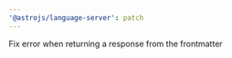 ```yaml
---
'@astrojs/language-server': patch
---
```


Fix error when returning a response from the frontmatter
